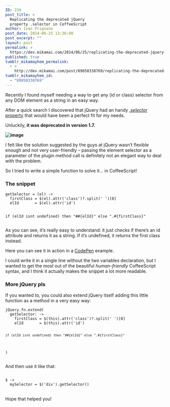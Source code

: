 ```yaml
---
ID: 234
post_title: >
  Replicating the deprecated jQuery
  property .selector in CoffeeScript
author: Ivan Prignano
post_date: 2014-06-25 13:36:00
post_excerpt: ""
layout: post
permalink: >
  https://dev.mikamai.com/2014/06/25/replicating-the-deprecated-jquery-property/
published: true
tumblr_mikamayhem_permalink:
  - >
    http://dev.mikamai.com/post/89858338769/replicating-the-deprecated-jquery-property
tumblr_mikamayhem_id:
  - "89858338769"
---
```

<p>Recently I found myself needing a way to get any (id or class) selector from any DOM element as a string in an easy way. </p>
<p>After a quick search I discovered that jQuery had an handy <a href="https://api.jquery.com/selector/" target="_blank"><em>.selector</em> property</a> that would have been a perfect fit for my needs.</p>
<p>Unluckily,<strong> it was deprecated in version 1.7.</strong></p>
<p><strong><img alt="image" src="http://68.media.tumblr.com/fd1cfacfa82282bc2a1a05c3765049e0/tumblr_inline_n7q76lNT6d1riz3e2.png" /></strong></p>

<p>I felt like the solution suggested by the guys at jQuery wasn&rsquo;t flexible enough and not very user-friendly – passing the element selector as a parameter of the plugin method call is definitely not an elegant way to deal with the problem.</p>
<p>So I tried to write a simple function to solve it&hellip; in CoffeeScript!</p>
<h3>The snippet</h3>
<pre><code>getSelector = (el) -&gt;
  firstClass = $(el).attr('class')?.split(' ')[0]
  elId       = $(el).attr('id')

  if (elId isnt undefined) then "##{elId}" else ".#{firstClass}"
</code></pre>
<p>As you can see, it&rsquo;s really easy to understand: it just checks if there&rsquo;s an id attribute and returns it as a string. If it&rsquo;s undefined, it returns the first class instead.</p>
<p>Here you can see it in action in a <a href="http://codepen.io/iprignano/pen/mkbyu" target="_blank">CodePen</a> example.</p>
<p>I could write it in a single line without the two variables declaration, but I wanted to get the most out of the beautiful <em>human-friendly </em>CoffeeScript syntax, and I think it actually makes the snippet a lot more readable.</p>
<h3>More jQuery pls</h3>
<p>If you wanted to, you could also extend jQuery itself adding this little function as a method in a very easy way:</p>
<pre><code>jQuery.fn.extend(
  getSelector: -&gt;
    firstClass = $(this).attr('class')?.split(' ')[0]
    elId       = $(this).attr('id')

    if (elId isnt undefined) then "##{elId}" else ".#{firstClass}"
)
</code>
</pre>
<p>And then use it like that:</p>
<pre><code>
$ -&gt;
  mySelector = $('div').getSelector()
</code>
</pre>

<p>Hope that helped you!</p>
